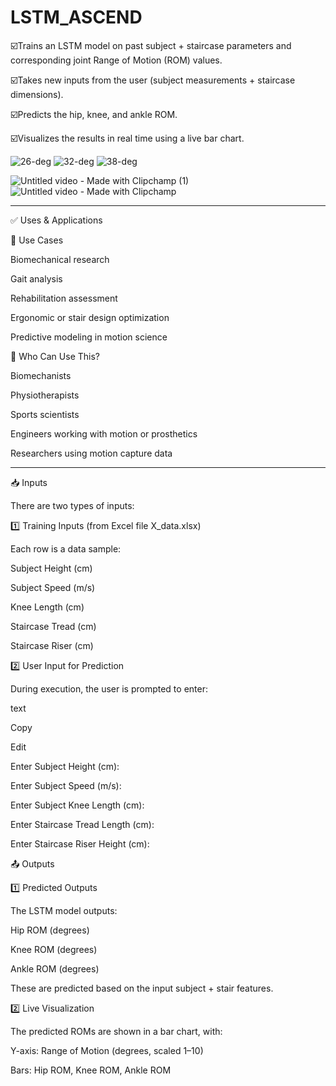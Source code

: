 # LSTM_ASCEND
☑️Trains an LSTM model on past subject + staircase parameters and corresponding joint Range of Motion (ROM) values.

☑️Takes new inputs from the user (subject measurements + staircase dimensions).

☑️Predicts the hip, knee, and ankle ROM.

☑️Visualizes the results in real time using a live bar chart.


![26-deg](https://github.com/user-attachments/assets/d5de277a-5c0a-49f2-b4f7-f8d79660ec0b) ![32-deg](https://github.com/user-attachments/assets/495ffd36-1cac-4865-b11d-a3bf9cd5f5aa)  ![38-deg](https://github.com/user-attachments/assets/8814a245-867b-46c4-9bf2-aa63807ed289)





![Untitled video - Made with Clipchamp (1)](https://github.com/user-attachments/assets/50ba781c-3222-45b9-88f6-db517cea39e4) ![Untitled video - Made with Clipchamp](https://github.com/user-attachments/assets/db990fca-e294-48ba-9499-491ebfaef660)


________________________________________________________________________________________________
✅ Uses & Applications


🧠 Use Cases

Biomechanical research

Gait analysis

Rehabilitation assessment

Ergonomic or stair design optimization

Predictive modeling in motion science

🧪 Who Can Use This?

Biomechanists

Physiotherapists

Sports scientists

Engineers working with motion or prosthetics

Researchers using motion capture data

____________________________________________________________________________________________________________________________
📥 Inputs

There are two types of inputs:

1️⃣ Training Inputs (from Excel file X_data.xlsx)
   
Each row is a data sample:

Subject Height (cm)

Subject Speed (m/s)

Knee Length (cm)

Staircase Tread (cm)

Staircase Riser (cm)

2️⃣ User Input for Prediction
   
During execution, the user is prompted to enter:

text

Copy

Edit

Enter Subject Height (cm):

Enter Subject Speed (m/s):

Enter Subject Knee Length (cm):

Enter Staircase Tread Length (cm):

Enter Staircase Riser Height (cm):

📤 Outputs

1️⃣ Predicted Outputs
   
The LSTM model outputs:

Hip ROM (degrees)

Knee ROM (degrees)

Ankle ROM (degrees)

These are predicted based on the input subject + stair features.

2️⃣ Live Visualization
   
The predicted ROMs are shown in a bar chart, with:

Y-axis: Range of Motion (degrees, scaled 1–10)

Bars: Hip ROM, Knee ROM, Ankle ROM







